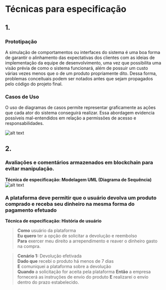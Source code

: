 # Técnicas para especificação

## 1.

### Prototipação

A simulação de comportamentos ou interfaces do sistema é uma boa forma de garantir o alinhamento das expectativas dos clientes com as ideias de implementação da equipe de desenvolvimento, uma vez que possibilita uma visão prévia de como o sistema funcionará, além de possuir um custo várias vezes menos que o de um produto propriamente dito. Dessa forma, problemas conceituais podem ser notados antes que sejam propagados pelo código do projeto final.

### Casos de Uso

O uso de diagramas de casos permite representar graficamente as ações que cada ator do sistema conseguirá realizar. Essa abordagem evidencia possíveis mal-entendidos em relação a permissões de acesso e responsabilidades.

![alt text](image.png)

## 2.

### Avaliações e comentários armazenados em blockchain para evitar manipulação.

**Técnica de especificação: Modelagem UML (Diagrama de Sequência)**
![alt text](image-1.png)

### A plataforma deve permitir que o usuário devolva um produto comprado e receba seu dinheiro na mesma forma do pagamento efetuado

**Técnica de especificação: História de usuário**

>**Como** usuário da plataforma  
**Eu quero** ter a opção de solicitar a devolução e reembolso  
**Para** exercer meu direito a arrependimento e reaver o dinheiro gasto na compra.
               
>**Cenário 1:**  Devolução efetivada  
**Dado que** recebi o produto há menos de 7 dias  
**E** comuniquei a plataforma sobre a devolução  
**Quando** a solicitação for aceita pela plataforma
**Então** a empresa fornecerá as instruções de envio do produto
**E** realizarei o envio dentro do prazo estabelecido.